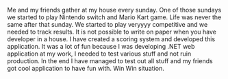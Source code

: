 Me and my friends gather at my house every sunday. One of those sundays we started to play Nintendo switch and Mario Kart game. 
Life was never the same after that sunday. We started to play veryyyy competitive and we needed to track results.
It is not possible to write on paper when you have developer in a house.
I have created a scoring system and developed this application. 
It was a lot of fun because I was developing .NET web application at my work, I needed to test various stuff and not ruin production.
In the end I have managed to test out all stuff and my friends got cool application to have fun with. Win Win situation.
